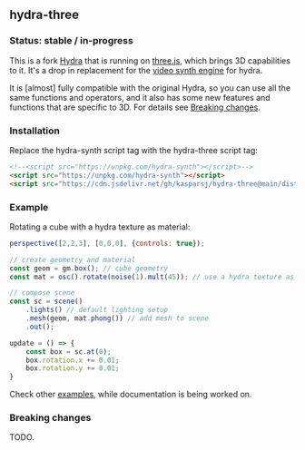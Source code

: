 ## hydra-three

### Status: stable / in-progress

This is a fork [Hydra](https://github.com/hydra-synth/hydra-synth) that is running on [three.js](https://threejs.org/), which brings 3D capabilities to it. It's a drop in replacement for the [video synth engine](https://github.com/hydra-synth/hydra-synth) for hydra.

It is [almost] fully compatible with the original Hydra, so you can use all the same functions and operators, and it also has some new features and functions that are specific to 3D.
For details see [Breaking changes](#breaking-changes).

### Installation
Replace the hydra-synth script tag with the hydra-three script tag:
```html
<!--<script src="https://unpkg.com/hydra-synth"></script>-->
<script src="https://unpkg.com/hydra-synth"></script>
<script src="https://cdn.jsdelivr.net/gh/kasparsj/hydra-three@main/dist/hydra-synth.js"></script>
```

### Example
Rotating a cube with a hydra texture as material:
```javascript
perspective([2,2,3], [0,0,0], {controls: true});

// create geometry and material
const geom = gm.box(); // cube geometry
const mat = osc().rotate(noise(1).mult(45)); // use a hydra texture as material

// compose scene
const sc = scene()
    .lights() // default lighting setup
    .mesh(geom, mat.phong()) // add mesh to scene
    .out();

update = () => {
    const box = sc.at(0);
    box.rotation.x += 0.01;
    box.rotation.y += 0.01;
}
```
Check other [examples](./examples), while documentation is being worked on.

### Breaking changes

TODO.
